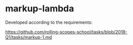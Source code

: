 # markup-lambda

Developed according to the requirements:

https://github.com/rolling-scopes-school/tasks/blob/2018-Q1/tasks/markup-1.md 
